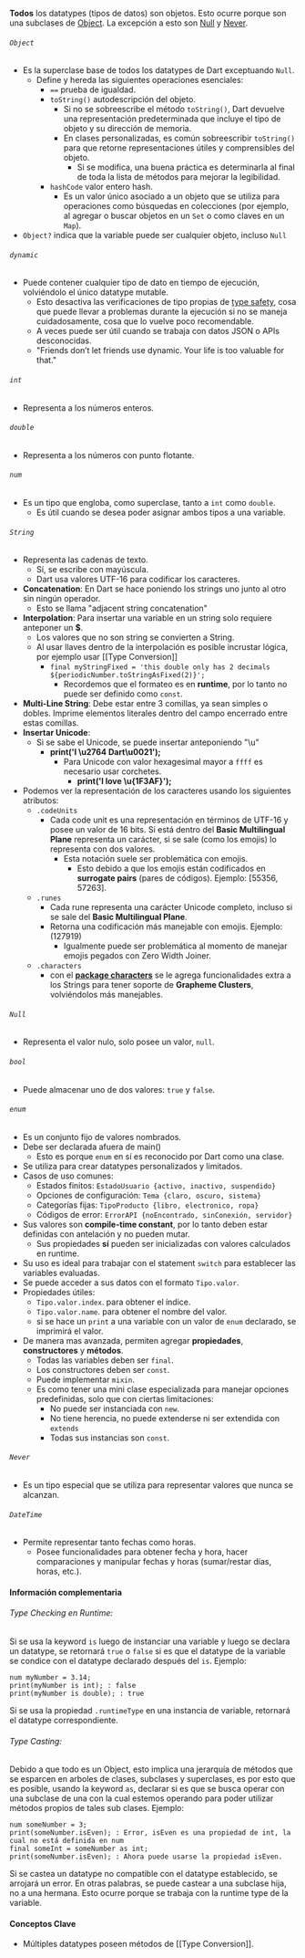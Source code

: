 **Todos** los datatypes (tipos de datos) son objetos. Esto ocurre porque son una subclases de [Object](#Object). La excepción a esto son [Null](#Null) y [Never](#Never).

###### ``Object``
- Es la superclase base de todos los datatypes de Dart exceptuando ``Null``.
	- Define y hereda las siguientes operaciones esenciales:
		- ``==`` prueba de igualdad.
		- ``toString()`` autodescripción del objeto.
			- Si no se sobreescribe el método ``toString()``, Dart devuelve una representación predeterminada que incluye el tipo de objeto y su dirección de memoria.
			- En clases personalizadas, es común sobreescribir ``toString()`` para que retorne representaciones útiles y comprensibles del objeto.
				- Si se modifica, una buena práctica es determinarla al final de toda la lista de métodos para mejorar la legibilidad.
		- ``hashCode`` valor entero hash.
			- Es un valor único asociado a un objeto que se utiliza para operaciones como búsquedas en colecciones (por ejemplo, al agregar o buscar objetos en un `Set` o como claves en un `Map`).
- ``Object?`` indica que la variable puede ser cualquier objeto, incluso ``Null``
###### ``dynamic``
- Puede contener cualquier tipo de dato en tiempo de ejecución, volviéndolo el único datatype mutable.
	- Esto desactiva las verificaciones de tipo propias de [type safety](Type%20System.md#Type%20Safety), cosa que puede llevar a problemas durante la ejecución si no se maneja cuidadosamente, cosa que lo vuelve poco recomendable. 
	* A veces puede ser útil cuando se trabaja con datos JSON o APIs desconocidas.
	* "Friends don’t let friends use dynamic. Your life is too valuable for that."
###### ``int``
- Representa a los números enteros.
###### ``double``
- Representa a los números con punto flotante.
###### ``num``
- Es un tipo que engloba, como superclase, tanto a ``int`` como ``double``.
	- Es útil cuando se desea poder asignar ambos tipos a una variable.
###### ``String``
- Representa las cadenas de texto.
	- Sí, se escribe con mayúscula.
	- Dart usa valores UTF-16 para codificar los caracteres.
- **Concatenation**: En Dart se hace poniendo los strings uno junto al otro sin ningún operador.
	- Esto se llama "adjacent string concatenation"
- **Interpolation**: Para insertar una variable en un string solo requiere anteponer un **$**. 
	- Los valores que no son string se convierten a String.
	- Al usar llaves dentro de la interpolación es posible incrustar lógica, por ejemplo usar [[Type Conversion]]
		- ``final myStringFixed = 'this double only has 2 decimals ${periodicNumber.toStringAsFixed(2)}';``
			- Recordemos que el formateo es en **runtime**, por lo tanto no puede ser definido como ``const``.
- **Multi-Line String**: Debe estar entre 3 comillas, ya sean simples o dobles. Imprime elementos literales dentro del campo encerrado entre estas comillas.
- **Insertar Unicode**:
	- Si se sabe el Unicode, se puede insertar anteponiendo "\u"
		- **print('I \u2764 Dart\u0021');**
			- Para Unicode con valor hexagesimal mayor a ``ffff`` es necesario usar corchetes.
				- **print('I love \u{1F3AF}');** 
- Podemos ver la representación de los caracteres usando los siguientes atributos:
	- `.codeUnits`
		- Cada code unit es una representación en términos de UTF-16 y posee un valor de 16 bits. Si está dentro del **Basic Multilingual Plane** representa un carácter, si se sale (como los emojis) lo representa con dos valores.
			- Esta notación suele ser problemática con emojis. 
				- Esto debido a que los emojis están codificados en **surrogate pairs** (pares de códigos). Ejemplo: \[55356, 57263].
	- `.runes`
		- Cada rune representa una carácter Unicode completo, incluso si se sale del **Basic Multilingual Plane**.
		- Retorna una codificación más manejable con emojis. Ejemplo: (127919)
			- Igualmente puede ser problemática al momento de manejar emojis pegados con Zero Width Joiner.
	- `.characters`
		- con el **[package characters](Packages#Characters)** se le agrega funcionalidades extra a los Strings para tener soporte de **Grapheme Clusters**, volviéndolos más manejables.
	
###### ``Null``
- Representa el valor nulo, solo posee un valor, ``null``.
###### ``bool``
- Puede almacenar uno de dos valores: ``true`` y ``false``.
###### ``enum``
- Es un conjunto fijo de valores nombrados.
- Debe ser declarada afuera de main()
	- Esto es porque ``enum`` en sí es reconocido por Dart como una clase.
- Se utiliza para crear datatypes personalizados y limitados.
- Casos de uso comunes:
	- Estados finitos: `EstadoUsuario {activo, inactivo, suspendido}`
	- Opciones de configuración: `Tema {claro, oscuro, sistema}`
	- Categorías fijas: `TipoProducto {libro, electronico, ropa}`
	- Códigos de error: `ErrorAPI {noEncontrado, sinConexión, servidor}` 
- Sus valores son **compile-time constant**, por lo tanto deben estar definidas con antelación y no pueden mutar.
	- Sus propiedades **sí** pueden ser inicializadas con valores calculados en runtime.
- Su uso es ideal para trabajar con el statement ``switch`` para establecer las variables evaluadas.
- Se puede acceder a sus datos con el formato `Tipo.valor`.
- Propiedades útiles:
	- ``Tipo.valor.index``. para obtener el índice.
	- `Tipo.valor.name`. para obtener el nombre del valor.
	- si se hace un ``print`` a una variable con un valor de ``enum`` declarado, se imprimirá el valor.
- De manera mas avanzada, permiten agregar **propiedades**, **constructores** y **métodos**.
	- Todas las variables deben ser `final`.
	- Los constructores deben ser ``const``.
	- Puede implementar `mixin`.
	- Es como tener una mini clase especializada para manejar opciones predefinidas, solo que con ciertas limitaciones:
		- No puede ser instanciada con `new`.
		- No tiene herencia, no puede extenderse ni ser extendida con `extends`
		- Todas sus instancias son ``const``.
###### ``Never``
- Es un tipo especial que se utiliza para representar valores que nunca se alcanzan. 
###### ``DateTime``
- Permite representar tanto fechas como horas.
	- Posee funcionalidades para obtener fecha y hora, hacer comparaciones y manipular fechas y horas (sumar/restar días, horas, etc.).





#### Información complementaria
###### Type Checking en Runtime:
Si se usa la keyword ``is`` luego de instanciar una variable y luego se declara un datatype, se retornará `true` o `false` si es que el datatype de la variable se condice con el datatype declarado después del `is`. Ejemplo:
```
num myNumber = 3.14;
print(myNumber is int); : false
print(myNumber is double); : true
```
Si se usa la propiedad ``.runtimeType`` en una instancia de variable, retornará el datatype correspondiente.
###### Type Casting:
Debido a que todo es un Object, esto implica una jerarquía de métodos que se esparcen en arboles de clases, subclases y superclases, es por esto que es posible, usando la keyword ``as``, declarar si es que se busca operar con una subclase de una con la cual estemos operando para poder utilizar métodos propios de tales sub clases. Ejemplo:
```
num someNumber = 3;
print(someNumber.isEven); : Error, isEven es una propiedad de int, la cual no está definida en num
final someInt = someNumber as int; 
print(someNumber.isEven); : Ahora puede usarse la propiedad isEven.
```
Si se castea un datatype no compatible con el datatype establecido, se arrojará un error. En otras palabras, se puede castear a una subclase hija, no a una hermana. 
Esto ocurre porque se trabaja con la runtime type de la variable.

#### Conceptos Clave
-  Múltiples datatypes poseen métodos de [[Type Conversion]].